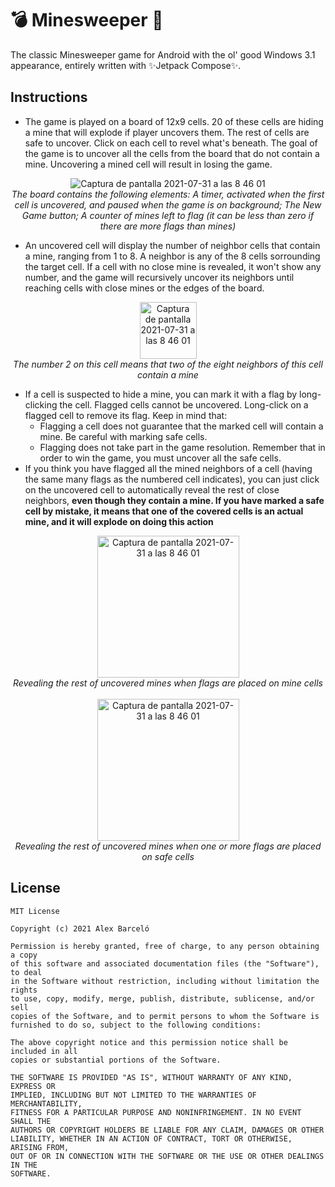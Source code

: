 # :bomb: Minesweeper :triangular_flag_on_post:
The classic Minesweeper game for Android with the ol' good Windows 3.1 appearance, entirely written with :sparkles:Jetpack Compose:sparkles:.

## Instructions
 - The game is played on a board of 12x9 cells. 20 of these cells are hiding a mine that will explode if player uncovers them. The rest of cells are safe to uncover. Click on each cell to revel what's beneath. The goal of the game is to uncover all the cells from the board that do not contain a mine. Uncovering a mined cell will result in losing the game.
 <p align="center">
  <img alt="Captura de pantalla 2021-07-31 a las 8 46 01" src="https://user-images.githubusercontent.com/7533710/127735670-7966298e-5c6e-42fd-96b9-a10697fc02b4.png">
  <br>
  <i>The board contains the following elements: A timer, activated when the first cell is uncovered, and paused when the game is on background; The New Game button; A counter of mines left to flag (it can be less than zero if there are more flags than mines) </i>
</p>
 
 
 
 - An uncovered cell will display the number of neighbor cells that contain a mine, ranging from 1 to 8. A neighbor is any of the 8 cells sorrounding the target cell. If a cell with no close mine is revealed, it won't show any number, and the game will recursively uncover its neighbors until reaching cells with close mines or the edges of the board. 
<p align="center">
  <img width="91" alt="Captura de pantalla 2021-07-31 a las 8 46 01" src="https://user-images.githubusercontent.com/7533710/127731669-52385f72-90e8-4212-b4bb-b8710360f4ed.png">
  <br>
  <i>The number 2 on this cell means that two of the eight neighbors of this cell contain a mine</i>
</p>

 - If a cell is suspected to hide a mine, you can mark it with a flag by long-clicking the cell. Flagged cells cannot be uncovered. Long-click on a flagged cell to remove its flag. Keep in mind that: 
   - Flagging a cell does not guarantee that the marked cell will contain a mine. Be careful with marking safe cells.
   - Flagging does not take part in the game resolution. Remember that in order to win the game, you must uncover all the safe cells.
 - If you think you have flagged all the mined neighbors of a cell (having the same many flags as the numbered cell indicates), you can just click on the uncovered cell to automatically reveal the rest of close neighbors, <b>even though they contain a mine. If you have marked a safe cell by mistake, it means that one of the covered cells is an actual mine, and it will explode on doing this action</b>
<p align="center">
  <img width="227" alt="Captura de pantalla 2021-07-31 a las 8 46 01" src="https://user-images.githubusercontent.com/7533710/127733929-681c9d8d-3df3-414d-95cf-a386344e999a.png">
  <br>
  <i>Revealing the rest of uncovered mines when flags are placed on mine cells</i>
  <br><br>
  <img width="227" alt="Captura de pantalla 2021-07-31 a las 8 46 01" src="https://user-images.githubusercontent.com/7533710/127733846-edc5e617-1218-4413-b79c-5f0f3daf9540.png">
  <br>
  <i>Revealing the rest of uncovered mines when one or more flags are placed on safe cells</i>
</p>

## License
```
MIT License

Copyright (c) 2021 Alex Barceló

Permission is hereby granted, free of charge, to any person obtaining a copy
of this software and associated documentation files (the "Software"), to deal
in the Software without restriction, including without limitation the rights
to use, copy, modify, merge, publish, distribute, sublicense, and/or sell
copies of the Software, and to permit persons to whom the Software is
furnished to do so, subject to the following conditions:

The above copyright notice and this permission notice shall be included in all
copies or substantial portions of the Software.

THE SOFTWARE IS PROVIDED "AS IS", WITHOUT WARRANTY OF ANY KIND, EXPRESS OR
IMPLIED, INCLUDING BUT NOT LIMITED TO THE WARRANTIES OF MERCHANTABILITY,
FITNESS FOR A PARTICULAR PURPOSE AND NONINFRINGEMENT. IN NO EVENT SHALL THE
AUTHORS OR COPYRIGHT HOLDERS BE LIABLE FOR ANY CLAIM, DAMAGES OR OTHER
LIABILITY, WHETHER IN AN ACTION OF CONTRACT, TORT OR OTHERWISE, ARISING FROM,
OUT OF OR IN CONNECTION WITH THE SOFTWARE OR THE USE OR OTHER DEALINGS IN THE
SOFTWARE.
```
